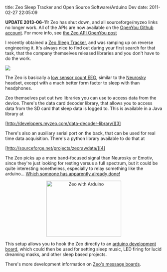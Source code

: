 title: Zeo Sleep Tracker and Open Source Software/Arduino Dev
date: 2011-02-27 22:05:09 

**UPDATE 2013-06-11:** Zeo has shut down, and all sourceforge/myzeo
  links no longer work. All of the APIs are now available on the
  [OpenYou Github account](http://github.com/openyou). For more info,
  see
  [the Zeo API OpenYou post](http://www.openyou.org/2013/06/11/zeo-firmware-and-raw-data-api-on-github/)

I recently obtained a [Zeo Sleep Tracker][1], and was ramping up on
reverse engineering it. It's always nice to find out during your first
search for that task, that the company themselves released libraries
and you don't have to do the work.

![](http://images.nonpolynomial.com/openyou.org/blog/zeo-headband.jpg)

The Zeo is basically a [low sensor count EEG][8], similar to the
[Neurosky][2] headset, except with a much better form factor to sleep
with than headphones.

Zeo themselves put out two libraries you can use to access data from
the device. There's the data card decoder library, that allows you to
access data from the SD card that sleep data is logged to. This is
available in a Java library at

[http://developers.myzeo.com/data-decoder-library/][3]

There's also an auxiliary serial port on the back, that can be used
for real time data acquisition. There's a python library available to
do that at

[http://sourceforge.net/projects/zeorawdata/][4]

The Zeo picks up a more band-focused signal than Neurosky or Emotiv,
since they're just looking for resting versus a full spectrum, but it
could be quite interesting nonetheless, especially to relay something
like the arduino... [Which someone has apparently already done!][5]

<CENTER><a href="http://www.flickr.com/photos/30874308@N06/5468958406/"
title="Zeo with Arduino by eok.gnah, on Flickr"><img
src="http://farm6.static.flickr.com/5100/5468958406_aa0659a7c3_m.jpg"
width="240" height="179" alt="Zeo with Arduino" /></a></CENTER>

This setup allows you to hook the Zeo directly to an
[arduino development board][6], which could then be used for setting
sleep music, LED firing for lucid dreaming masks, and other sleep
based projects.

There's more development information on [Zeo's message boards][7].

[1]: http://www.myzeo.com
[2]: http://www.neurosky.com
[3]: http://developers.myzeo.com/data-decoder-library/
[4]: http://sourceforge.net/projects/zeorawdata/
[5]: http://blog.myzeo.com/forum/zeo-raw-data-library/zeo-and-arduino/
[6]: http://www.arduino.cc
[7]: http://blog.myzeo.com/forum/
[8]: http://blog.myzeo.com/5-steps-to-phasing-sleep/
